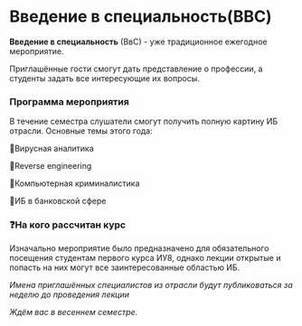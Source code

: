 # Введение в специальность(ВВС)

**Введение в специальность** (ВвС) - уже традиционное ежегодное мероприятие. 

Приглашённые гости смогут дать представление о профессии, а студенты задать все интересующие их вопросы.

### Программа мероприятия

В течение семестра слушатели смогут получить полную картину ИБ отрасли. Основные темы этого года:

💫Вирусная аналитика

💫Reverse engineering 

💫Компьютерная криминалистика 

💫ИБ в банковской сфере

### ❓На кого рассчитан курс

Изначально мероприятие было предназначено для обязательного посещения студентам первого курса ИУ8, однако лекции открытые и попасть на них могут все заинтересованные областью ИБ.

*Имена приглашённых специалистов из отрасли будут публиковаться за неделю до проведения лекции*

*Ждём вас в весеннем семестре.*
